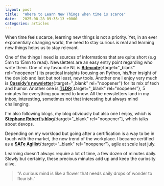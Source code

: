 ```yaml
---
layout: post
title:  "Where to Learn New Things when time is scarce"
date:   2025-08-28 09:35:13 +0000
categories: articles
---
```


When time feels scarce, learning new things is not a priority. 
Yet, in an ever exponentialy changing world, the need to stay curious is real and learning new things helps us to stay relevant.

One of the things I need is sources of informations that are quite short (e.g 5mn to 15mn to read).
Newsletters are an easy entry point regarding who write them. 
One of my favourite NL is [**Bitecode**](https://www.bitecode.dev/){:target="_blank" rel="noopener"} its practical insights focusing on Python, his/her insight of the dev job and last but not least, new tools. 
Another one I enjoy very much is [**Cassidy’s newsletter**](https://cassidoo.co/newsletter/){:target="_blank" rel="noopener"} for its mix of tech and humor. 
Another one is [**TLDR**](https://tldr.tech/newsletters){:target="_blank" rel="noopener"}, 5 minutes for everything you need to know.
All the newsletters land in my inbox, interesting, sometimes not that interesting but always mind challenging.  

I'm also following blogs, my blog obviously but also one I enjoy, which is [**Stéphane Robert’s blog**](https://blog.stephane-robert.info/post/){:target="_blank" rel="noopener"}, which talks about devops. 

Depending on my workload but going after a certification is a way to be in touch with the market, the new trend of the workplace. I became certified as a [**SAFe Agilist**](https://scaledagile.com/certification/safe-agilist/){:target="_blank" rel="noopener"}, agile at scale last july.  

Learning doesn't always require a lot of time, a few dozen of minutes daily. Slowly but certainly, these precious minutes add up and keep the curiosity alive. 

> “A curious mind is like a flower that needs daily drops of wonder to flourish.”
